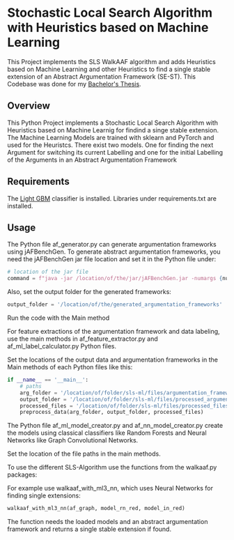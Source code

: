 # Stochastic Local Search Algorithm with Heuristics based on Machine Learning


This Project implements the SLS WalkAAF algorithm and adds Heuristics based on Machine Learning and other Heuristics to find a single stable extension of an Abstract Argumentation Framework (SE-ST).
This Codebase was done for my [Bachelor's Thesis](https://github.com/kon-drees/sls-ml-thesis).



## Overview

This Python Project implements a Stochastic Local Search Algorithm with Heuristics based on Machine Learnig for findind a singe stable extension. 
The Machine Learning Models are trained with sklearn and PyTorch and used for the Heuristcs. There exist two models. One for finding the next Argument for switching its current Labelling and one for the initial Labelling of the Arguments in an Abstract Argumentation Framework





## Requirements

The [Light GBM](https://lightgbm.readthedocs.io/en/latest/Installation-Guide.html) classifier is installed.
Libraries under requirements.txt are installed.




## Usage 


The Python file af_generator.py can generate argumentation frameworks using jAFBenchGen. To generate abstract argumentation frameworks, you need the jAFBenchGen jar file location and set it in the Python file under:

```python
# location of the jar file
command = f"java -jar /location/of/the/jar/jAFBenchGen.jar -numargs {num_args} -type {af_type} {additional_parameters}"
```

Also, set the output folder for the generated frameworks:

```python
output_folder = '/location/of/the/generated_argumentation_frameworks'
```
Run the code with the Main method

For feature extractions of the argumentation framework and data labeling, use the main methods in af_feature_extractor.py and af_ml_label_calculator.py Python files.

Set the locations of the output data and argumentation frameworks in the Main methods of each Python files like this:

```python
if __name__ == '__main__':
    # paths
    arg_folder = '/location/of/folder/sls-ml/files/argumentation_frameworks'
    output_folder = '/location/of/folder/sls-ml/files/processed_argumentation_frameworks'
    processed_files = '/location/of/folder/sls-ml/files/processed_files.txt'
    preprocess_data(arg_folder, output_folder, processed_files)

```

The Python file af_ml_model_creator.py and af_nn_model_creator.py create the models using classical classifiers like Random Forests and Neural Networks like Graph Convolutional Networks.

Set the location of the file paths in the main methods.


To use the different SLS-Algorithm use the functions from the walkaaf.py packages:

For example use walkaaf_with_ml3_nn, which uses Neural Networks for finding single extensions:


```python
walkaaf_with_ml3_nn(af_graph, model_rn_red, model_in_red)
```

The function needs the loaded models and an abstract argumentation framework and returns a single stable extension if found.

















